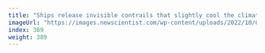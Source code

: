 ```yaml
---
title: "Ships release invisible contrails that slightly cool the climate"
imageUrl: "https://images.newscientist.com/wp-content/uploads/2022/10/05143706/SEI_128061021.jpg?width=600"
index: 389
weight: 389
---
```

